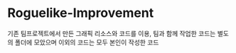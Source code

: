 #  Roguelike-Improvement
 기존 팀프로젝트에서 만든 그래픽 리소스와 코드를 이용, 팀과 함께 작업한 코드는 별도의 폴더에 모았으며 이외의 코드는 모두 본인이 작성한 코드
